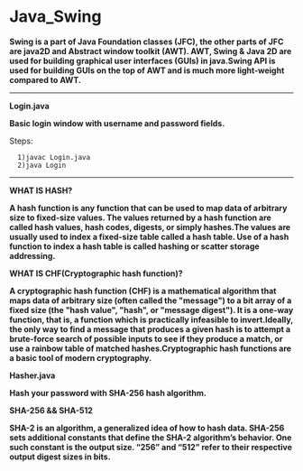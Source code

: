 # Java_Swing

**Swing is a part of Java Foundation classes (JFC), the other parts of JFC are java2D and Abstract window toolkit (AWT). AWT, Swing & Java 2D are used for building graphical user interfaces (GUIs) in java.Swing API is used for building GUIs on the top of AWT and is much more light-weight compared to AWT.** 

________________________________________________________________________________________________________________________________________________________________
  
 **Login.java**
  
 **Basic login window with username and password fields.**
  
 Steps:
      
      1)javac Login.java
      2)java Login

_________________________________________________________________________________________________________________________________________________________________

**WHAT IS HASH?**

**A hash function is any function that can be used to map data of arbitrary size to fixed-size values. The values returned by a hash function are called hash values, hash codes, digests, or simply hashes.The values are usually used to index a fixed-size table called a hash table. Use of a hash function to index a hash table is called hashing or scatter storage addressing.**

**WHAT IS CHF(Cryptographic hash function)?**

**A cryptographic hash function (CHF) is a mathematical algorithm that maps data of arbitrary size (often called the "message") to a bit array of a fixed size (the "hash value", "hash", or "message digest"). It is a one-way function, that is, a function which is practically infeasible to invert.Ideally, the only way to find a message that produces a given hash is to attempt a brute-force search of possible inputs to see if they produce a match, or use a rainbow table of matched hashes.Cryptographic hash functions are a basic tool of modern cryptography.**

**Hasher.java**

**Hash your password with SHA-256 hash algorithm.**

**SHA-256 && SHA-512**

**SHA-2 is an algorithm, a generalized idea of how to hash data. SHA-256 sets additional constants that define the SHA-2 algorithm’s behavior. One such constant is the output size. “256” and “512” refer to their respective output digest sizes in bits.**





